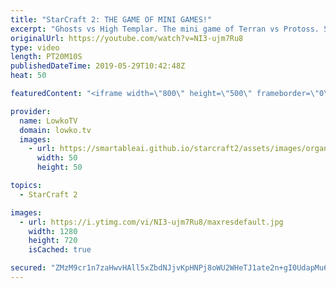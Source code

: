 ```yaml
---
title: "StarCraft 2: THE GAME OF MINI GAMES!"
excerpt: "Ghosts vs High Templar. The mini game of Terran vs Protoss. Subscribe for more videos: http://lowko.tv/youtube More StarCraft 2: https://youtu.be/QY1-jE2wBk4  In this professional match of Protoss vs Terran between Stats and INnoVation I cast a game on Turbo Cruise '84. One of the new maps in StarCraft"
originalUrl: https://youtube.com/watch?v=NI3-ujm7Ru8
type: video
length: PT20M10S
publishedDateTime: 2019-05-29T10:42:48Z
heat: 50

featuredContent: "<iframe width=\"800\" height=\"500\" frameborder=\"0\" src=\"https://www.youtube.com/embed/NI3-ujm7Ru8\" allow=\"accelerometer; autoplay; encrypted-media; gyroscope; picture-in-picture\" allowfullscreen></iframe>"

provider:
  name: LowkoTV
  domain: lowko.tv
  images:
    - url: https://smartableai.github.io/starcraft2/assets/images/organizations/lowko.tv-50x50.jpg
      width: 50
      height: 50

topics:
  - StarCraft 2

images:
  - url: https://i.ytimg.com/vi/NI3-ujm7Ru8/maxresdefault.jpg
    width: 1280
    height: 720
    isCached: true

secured: "ZMzM9cr1n7zaHwvHAll5xZbdNJjvKpHNPj8oWU2WHeTJ1ate2n+gI0UdapMu6PNUSWERLPzuZqsLHXLZs5cvKnV94QQz7lZtimyNwt6s4z5JNq+fq+SBacDNPasqjYNhehrhrZpX4TSdv/Qs0SvO05UFrX0tzNMpPMC/fVtlaJorvf8RVnV3RZBBmVXzl7DbW6g3UWZ3ZuizWQJlqoVsKmQv9IWgCCjxNxX+gqK8g2MfiiWCEIEH+tAiVk1xQri0qMrQ0YMvCOOTsk40bxbADVGSpLQrWffdz23Az5zsDI2LHIEeZ57gY4HlenTZPzIFdf2hy6/ZFPPJWrKSbtaMkJ399v2WVLqlx/Xa1S8VQhJd69lQki3krjzj6xBwbbOzPXA+i6h4FhrDRPlYJ4n/TAn9MCU5Gf2nioCpSC113P0=;EA0CzwaHeU8zAQa3Mfqelg=="
---
```


